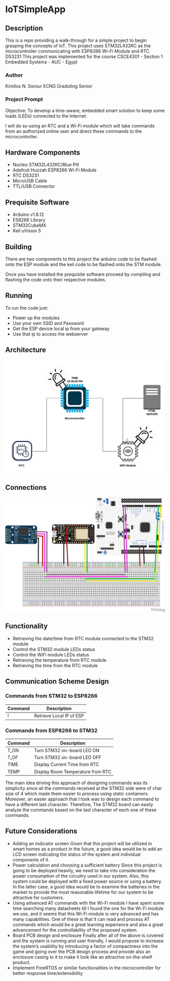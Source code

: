 # IoTSimpleApp

## Description
This is a repo providing a walk-through for a simple project to begin grasping the concepts of IoT. This project uses STM32L432KC as the microcontroller communicating with ESP8266 Wi-Fi Module and RTC DS3231 
This project was implemented for the course CSCE4301 - Section 1 Embedded Systems - AUC - Egypt

### Author

Kirollos N. Sorour ECNG Graduting Senior

### Project Prompt

Objective: To develop a time-aware, embedded smart solution to keep some loads (LEDs) connected to the Internet.

I will do so using an RTC and a Wi-Fi module which will take commands from an authorized online user and direct these commands to the microcontroller.

## Hardware Components

* Nucleo STM32L432KC/Blue Pill
* Adafruit Huzzah ESP8266 Wi-Fi Module
* RTC DS3231
* MicroUSB Cable
* TTL/USB Connector

## Prequisite Software

* Arduino v1.8.12
* ES8266 Library
* STM32CubeMX
* Keil uVision 5

## Building

There are two components to this project the arduino code to be flashed onto the ESP module and the keil code to be flashed onto the STM module.

Once you have installed the prequisite software proceed by compiling and flashing the code onto their respective modules.

## Running

To run the code just:
- Power up the modules
- Use your own SSID and Password
- Get the ESP device local ip from your gateway
- Use that ip to access the webserver

## Architecture

![alt text](https://github.com/KirollosNagi/IoTSimpleApp/blob/master/Support_Material/architecture.jpeg "Architecture IMG")

## Connections

![alt text](https://github.com/KirollosNagi/IoTSimpleApp/blob/master/Support_Material/connections.png "Connections IMG")

## Functionality

* Retrieving the date/time from RTC module connected to the STM32 module
* Control the STM32 module LEDs status
* Control the WiFi module LEDs status
* Retrieving the temperature from RTC module
* Retrieving the time from the RTC module

## Communication Scheme Design 

### Commands from STM32 to ESP8266
| Command | Description |
|---|---|
| ! | Retrieve Local IP of ESP |

### Commands from ESP8266 to STM32
| Command | Description |
|---|---|
| T_ON | Turn STM32 on-board LED ON |
| T_OF | Turn STM32 on-board LED OFF |
| TIME | Display Current Time from RTC |
| TEMP | Display Room Temperature from RTC |


The main idea driving this approach of designing commands was its simplicity since all the commands received at the STM32 side were of char size of 4 which made them easier to process using static containers. Moreover, an easier approach that I took was to design each command to have a different last character. Therefore, The STM32 board can easily analyze the commands based on the last character of each one of these commands.


## Future Considerations

* Adding an indicator screen
Given that this project will be utilized in smart homes as a product in the future, a good idea would be to add an LCD screen indicating the status of the system and individual components of it.
* Power calculation and choosing a sufficient battery
Since this project is going to be deployed heavily, we need to take into consideration the power consumption of the circuitry used in our system. Also, this system could be deployed with a fixed power source or using a battery. In the latter case, a good idea would be to examine the batteries in the market to provide the most reasonable lifetime for our system to be attractive for customers.
* Using advanced AT commands with the Wi-Fi module
I have spent some time searching many datasheets till I found the one for the Wi-Fi module we use, and it seems that this Wi-Fi module is very advanced and has many capabilities. One of these is that it can read and process AT commands which would be a great learning experience and also a great advancement for the controllability of the proposed system.
* Board PCB design and enclosure
Finally after all of the above is covered and the system is running and user friendly, I would propose to increase the system’s usability by introducing a factor of compactness into the game and going over the PCB design process and provide also an enclosure casing to it to make it look like an attractive on-the-shelf product.
* Implement FreeRTOS or similar functionalities in the microcontroller for better response time/extensibility
